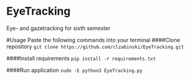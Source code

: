 # EyeTracking
Eye- and gazetracking for sixth semester

#Usage 
Paste the following commands into your terminal
####Clone repository
`git clone https://github.com/clzabinski/EyeTracking.git`

####Install requirements
`pip install -r requirements.txt`

####Run application
`sudo -E python3 EyeTracking.py`